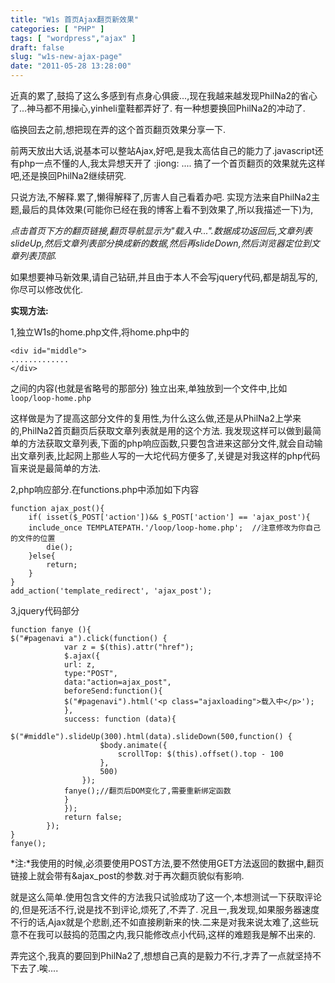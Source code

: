 ```yaml
---
title: "W1s 首页Ajax翻页新效果"
categories: [ "PHP" ]
tags: [ "wordpress","ajax" ]
draft: false
slug: "w1s-new-ajax-page"
date: "2011-05-28 13:28:00"
---
```


近真的累了,鼓捣了这么多感到有点身心俱疲...,现在我越来越发现PhilNa2的省心了...神马都不用操心,yinheli童鞋都弄好了.
有一种想要换回PhilNa2的冲动了.

临换回去之前,想把现在弄的这个首页翻页效果分享一下.


<!--more-->


前两天放出大话,说基本可以整站Ajax,好吧,是我太高估自己的能力了.javascript还有php一点不懂的人,我太异想天开了 :jiong: ....
搞了一个首页翻页的效果就先这样吧,还是换回PhilNa2继续研究.

只说方法,不解释.累了,懒得解释了,厉害人自己看着办吧.
实现方法来自PhilNa2主题,最后的具体效果(可能你已经在我的博客上看不到效果了,所以我描述一下)为,

*点击首页下方的翻页链接,翻页导航显示为"载入中...".数据成功返回后,文章列表slideUp,然后文章列表部分换成新的数据,然后再slideDown,然后浏览器定位到文章列表顶部.*

如果想要神马新效果,请自己钻研,并且由于本人不会写jquery代码,都是胡乱写的,你尽可以修改优化.

**实现方法:**

1,独立W1s的home.php文件,将home.php中的

	<div id="middle">
	.............
	</div>
之间的内容(也就是省略号的那部分) 独立出来,单独放到一个文件中,比如`loop/loop-home.php`

这样做是为了提高这部分文件的复用性,为什么这么做,还是从PhilNa2上学来的,PhilNa2首页翻页后获取文章列表就是用的这个方法.
我发现这样可以做到最简单的方法获取文章列表,下面的php响应函数,只要包含进来这部分文件,就会自动输出文章列表,比起网上那些人写的一大坨代码方便多了,关键是对我这样的php代码盲来说是最简单的方法.

2,php响应部分.在functions.php中添加如下内容

	function ajax_post(){
		if( isset($_POST['action'])&& $_POST['action'] == 'ajax_post'){
		include_once TEMPLATEPATH.'/loop/loop-home.php';  //注意修改为你自己的文件的位置
			die();
		}else{
			return;
		}
	}
	add_action('template_redirect', 'ajax_post');

3,jquery代码部分

	function fanye (){
	$("#pagenavi a").click(function() {
				var z = $(this).attr("href");
				$.ajax({
				url: z,
				type:"POST",
				data:"action=ajax_post",
				beforeSend:function(){
				$("#pagenavi").html('<p class="ajaxloading">载入中</p>');
				},
				success: function (data){
				$("#middle").slideUp(300).html(data).slideDown(500,function() {
						$body.animate({
							scrollTop: $(this).offset().top - 100
						},
						500)
					});
				fanye();//翻页后DOM变化了,需要重新绑定函数
				}
				});
				return false;
			});
	}
	fanye();

*注:*我使用的时候,必须要使用POST方法,要不然使用GET方法返回的数据中,翻页链接上就会带有&amp;ajax_post的参数.对于再次翻页貌似有影响.

就是这么简单.使用包含文件的方法我只试验成功了这一个,本想测试一下获取评论的,但是死活不行,说是找不到评论,烦死了,不弄了.
况且一,我发现,如果服务器速度不行的话,Ajax就是个悲剧,还不如直接刷新来的快.二来是对我来说太难了,这些玩意不在我可以鼓捣的范围之内,我只能修改点小代码,这样的难题我是解不出来的.

弄完这个,我真的要回到PhilNa2了,想想自己真的是毅力不行,才弄了一点就坚持不下去了.唉....
